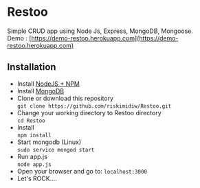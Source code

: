 # Restoo
Simple CRUD app using Node Js, Express, MongoDB, Mongoose. <br>
Demo : [https://demo-restoo.herokuapp.com](https://demo-restoo.herokuapp.com)

## Installation
- Install [NodeJS + NPM](https://nodejs.org/en/) <br>
- Install [MongoDB](https://www.mongodb.com/) <br>
- Clone or download this repository <br>
`git clone https://github.com/riskimidiw/Restoo.git`
- Change your working directory to Restoo directory<br>
`cd Restoo`
- Install <br>
`npm install`
- Start mongodb (Linux) <br>
`sudo service mongod start`
- Run app.js <br>
`node app.js`
- Open your browser and go to:
`localhost:3000`
- Let's ROCK....


